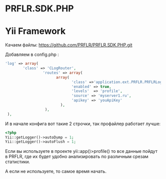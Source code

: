 PRFLR.SDK.PHP
=============


Yii Framework
=============

Качаем файлы:
https://github.com/PRFLR/PRFLR.SDK.PHP.git


Добавляем в config.php : 
```php
'log' => array(
        'class' => 'CLogRouter',
                 'routes' => array(
                       array(
                              'class' =>'application.ext.PRFLR.PRFLRLogRoute',
                              'enabled' => true,
                              'levels'  => 'profile',
                              'source' => 'myserver1.ru',
                              'apikey' => 'youApiKey'
                         ),
                  ),
 ),
```
И в начале конфига вот такие 2 строчки, так профайлер работает лучше:
```php
<?php
Yii::getLogger()->autoDump = 1;
Yii::getLogger()->autoFlush = 1;
```

Если вы используете в проекте  yii::app()>profile()      то все данные пойдут в PRFLR, где их будет удобно анализировать по различным срезам статистики. ﻿

А если не используете, то самое время начать.
